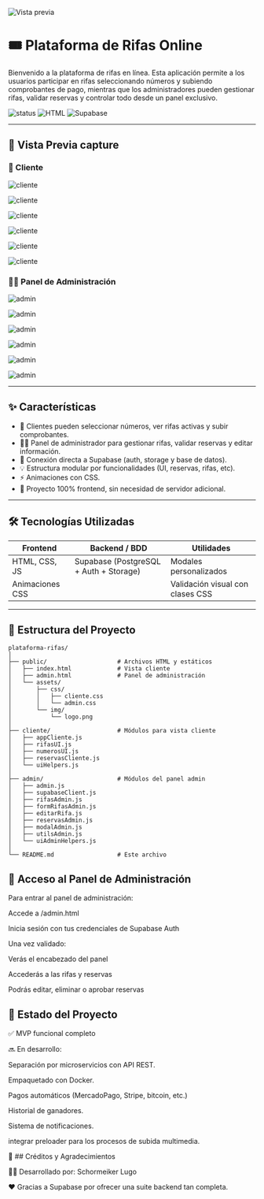 ![Vista previa](assets/logo-admin.png)

# 🎟️ Plataforma de Rifas Online

Bienvenido a la plataforma de rifas en línea. Esta aplicación permite a los usuarios participar en rifas seleccionando números y subiendo comprobantes de pago, mientras que los administradores pueden gestionar rifas, validar reservas y controlar todo desde un panel exclusivo.

![status](https://img.shields.io/badge/status-en%20desarrollo-yellow)
![HTML](https://img.shields.io/badge/Frontend-HTML%2FCSS%2FJS-blue)
![Supabase](https://img.shields.io/badge/Backend-Supabase-lightgreen)

---

## 🚀 Vista Previa capture

### 🧑 Cliente

![cliente](assets/capture/cliente/1.png)

![cliente](assets/capture/cliente/2.png)

![cliente](assets/capture/cliente/3.png)

![cliente](assets/capture/cliente/4.png)

![cliente](assets/capture/cliente/5.png)

![cliente](assets/capture/cliente/6.png)



### 👨‍💻 Panel de Administración


![admin](assets/capture/admin/1.png)

![admin](assets/capture/admin/3.png)

![admin](assets/capture/admin/4.png)

![admin](assets/capture/admin/5.png)

![admin](assets/capture/admin/6.png)

![admin](assets/capture/admin/7.png)

---

## ✨ Características

- 🎯 Clientes pueden seleccionar números, ver rifas activas y subir comprobantes.
- 🧑‍💼 Panel de administrador para gestionar rifas, validar reservas y editar información.
- 💾 Conexión directa a Supabase (auth, storage y base de datos).
- 💡 Estructura modular por funcionalidades (UI, reservas, rifas, etc).
- ⚡ Animaciones con CSS.
- 📁 Proyecto 100% frontend, sin necesidad de servidor adicional.

---

## 🛠️ Tecnologías Utilizadas

| Frontend       | Backend / BDD   | Utilidades       |
|----------------|------------------|------------------|
| HTML, CSS, JS  | Supabase (PostgreSQL + Auth + Storage) | Modales personalizados |
| Animaciones CSS | | Validación visual con clases CSS |

---

## 📁 Estructura del Proyecto

```plaintext
plataforma-rifas/
│
├── public/                    # Archivos HTML y estáticos
│   ├── index.html             # Vista cliente
│   ├── admin.html             # Panel de administración
│   └── assets/
│       ├── css/
│       │   ├── cliente.css
│       │   └── admin.css
│       └── img/
│           └── logo.png
│
├── cliente/                   # Módulos para vista cliente
│   ├── appCliente.js
│   ├── rifasUI.js
│   ├── numerosUI.js
│   ├── reservasCliente.js
│   └── uiHelpers.js
│
├── admin/                     # Módulos del panel admin
│   ├── admin.js
│   ├── supabaseClient.js
│   ├── rifasAdmin.js
│   ├── formRifasAdmin.js
│   ├── editarRifa.js
│   ├── reservasAdmin.js
│   ├── modalAdmin.js
│   ├── utilsAdmin.js
│   └── uiAdminHelpers.js
│
└── README.md                  # Este archivo
``` 
## 🔐 Acceso al Panel de Administración
Para entrar al panel de administración:

Accede a /admin.html

Inicia sesión con tus credenciales de Supabase Auth

Una vez validado:

Verás el encabezado del panel

Accederás a las rifas y reservas

Podrás editar, eliminar o aprobar reservas

## 🧪 Estado del Proyecto
✅ MVP funcional completo

🔜 En desarrollo:

 Separación por microservicios con API REST.

 Empaquetado con Docker.

 Pagos automáticos (MercadoPago, Stripe, bitcoin, etc.)

 Historial de ganadores.

 Sistema de notificaciones.

 integrar preloader para los procesos de subida multimedia.

🧠 ## Créditos y Agradecimientos

🧑‍💻 Desarrollado por: Schormeiker Lugo

❤️ Gracias a Supabase por ofrecer una suite backend tan completa.

